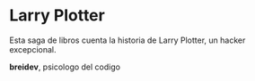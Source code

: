 # Larry Plotter

Esta saga de libros cuenta la historia de Larry Plotter, un hacker excepcional.

**breidev**, psicologo del codigo


